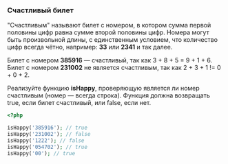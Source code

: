 ### Счастливый билет

"Счастливым" называют билет с номером, в котором сумма первой половины цифр 
равна сумме второй половины цифр. Номера могут быть произвольной длины, 
с единственным условием, что количество цифр всегда чётно, 
например: **33** или **2341** и так далее.

Билет с номером **385916** — счастливый, так как 3 + 8 + 5 = 9 + 1 + 6. 
Билет с номером **231002** не является счастливым, так как 2 + 3 + 1 != 0 + 0 + 2.

Реализуйте функцию **isHappy**, проверяющую является ли номер 
счастливым (номер — всегда строка). Функция должна возвращать true, 
если билет счастливый, или false, если нет.

```php
<?php

isHappy('385916'); // true
isHappy('231002'); // false
isHappy('1222'); // false
isHappy('054702'); // true
isHappy('00'); // true
```
